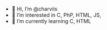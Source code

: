 - 👋 Hi, I’m @charviis
- 👀 I’m interested in C, PhP, HTML, JS, 
- 🌱 I’m currently learning C, HTML

<!---
charviis/charviis is a ✨ special ✨ repository because its `README.md` (this file) appears on your GitHub profile.
You can click the Preview link to take a look at your changes.
--->
